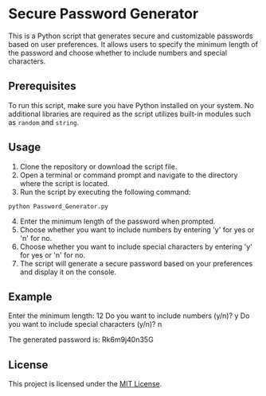 # Secure Password Generator

This is a Python script that generates secure and customizable passwords based on user preferences. It allows users to specify the minimum length of the password and choose whether to include numbers and special characters.

## Prerequisites

To run this script, make sure you have Python installed on your system. No additional libraries are required as the script utilizes built-in modules such as `random` and `string`.

## Usage

1. Clone the repository or download the script file.
2. Open a terminal or command prompt and navigate to the directory where the script is located.
3. Run the script by executing the following command:

```
python Password_Generator.py
```


4. Enter the minimum length of the password when prompted.
5. Choose whether you want to include numbers by entering 'y' for yes or 'n' for no.
6. Choose whether you want to include special characters by entering 'y' for yes or 'n' for no.
7. The script will generate a secure password based on your preferences and display it on the console.

## Example

Enter the minimum length: 12
Do you want to include numbers (y/n)? y
Do you want to include special characters (y/n)? n

The generated password is: Rk6m9j40n35G


## License

This project is licensed under the [MIT License](LICENSE).
